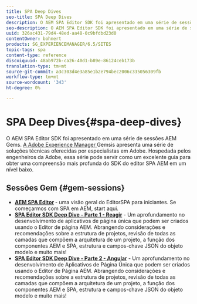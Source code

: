```yaml
---
title: SPA Deep Dives
seo-title: SPA Deep Dives
description: O AEM SPA Editor SDK foi apresentado em uma série de sessões AEM Gems. Hospedada pelos engenheiros da Adobe, essa série pode servir como um excelente guia para obter um entendimento mais profundo do SDK do editor SPA AEM em um nível baixo, hospedado pelos engenheiros da Adobe.
seo-description: O AEM SPA Editor SDK foi apresentado em uma série de sessões AEM Gems. Hospedada pelos engenheiros da Adobe, essa série pode servir como um excelente guia para obter um entendimento mais profundo do SDK do editor SPA AEM em um nível baixo, hospedado pelos engenheiros da Adobe.
uuid: 326ac431-79d4-48ed-aa48-0c9bfdbd23d0
contentOwner: bohnert
products: SG_EXPERIENCEMANAGER/6.5/SITES
topic-tags: spa
content-type: reference
discoiquuid: 48ab972b-ca26-40d1-b89e-86124ceb173b
translation-type: tm+mt
source-git-commit: a3c303d4e3a85e1b2e794bec2006c335056309fb
workflow-type: tm+mt
source-wordcount: '343'
ht-degree: 0%

---
```



# SPA Deep Dives{#spa-deep-dives}

O AEM SPA Editor SDK foi apresentado em uma série de sessões AEM Gems. [A Adobe Experience Manager ](https://helpx.adobe.com/experience-manager/kt/eseminars/gems/aem-index.html) Gemsis apresenta uma série de soluções técnicas oferecidas por especialistas em Adobe. Hospedada pelos engenheiros da Adobe, essa série pode servir como um excelente guia para obter uma compreensão mais profunda do SDK do editor SPA AEM em um nível baixo.

## Sessões Gem {#gem-sessions}

* **[AEM SPA Editor](https://helpx.adobe.com/experience-manager/kt/eseminars/gems/aem-spa-editor.html) [](https://helpx.adobe.com/experience-manager/kt/eseminars/gems/aem-spa-editor.html)**  - uma visão geral do EditorSPA para iniciantes. Se começarmos com SPA em AEM, start aqui.
* **[SPA Editor SDK Deep Dive - Parte 1 - Reagir](https://helpx.adobe.com/experience-manager/kt/eseminars/gems/SPA-Editor-SDK-Deep-Dive-React.html)**  - Um aprofundamento no desenvolvimento de aplicativos de página única que podem ser criados usando o Editor de página AEM. Abrangendo considerações e recomendações sobre a estrutura de projetos, revisão de todas as camadas que compõem a arquitetura de um projeto, a função dos componentes AEM e SPA, estrutura e campos-chave JSON do objeto modelo e muito mais!
* **[SPA Editor SDK Deep Dive - Parte 2 - Angular](https://helpx.adobe.com/experience-manager/kt/eseminars/gems/SPA-Editor-SDK-Deep-Dive-Angular.html)**  - Um aprofundamento no desenvolvimento de Aplicativos de Página Única que podem ser criados usando o Editor de Página AEM. Abrangendo considerações e recomendações sobre a estrutura de projetos, revisão de todas as camadas que compõem a arquitetura de um projeto, a função dos componentes AEM e SPA, estrutura e campos-chave JSON do objeto modelo e muito mais!

